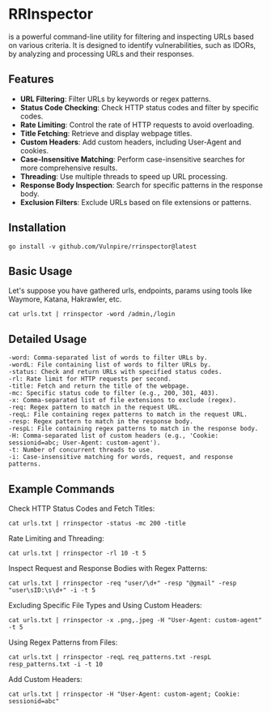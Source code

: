 # RRInspector

is a powerful command-line utility for filtering and inspecting URLs based on various criteria. It is designed to identify vulnerabilities, such as IDORs, by analyzing and processing URLs and their responses.

## Features

- **URL Filtering**: Filter URLs by keywords or regex patterns.
- **Status Code Checking**: Check HTTP status codes and filter by specific codes.
- **Rate Limiting**: Control the rate of HTTP requests to avoid overloading.
- **Title Fetching**: Retrieve and display webpage titles.
- **Custom Headers**: Add custom headers, including User-Agent and cookies.
- **Case-Insensitive Matching**: Perform case-insensitive searches for more comprehensive results.
- **Threading**: Use multiple threads to speed up URL processing.
- **Response Body Inspection**: Search for specific patterns in the response body.
- **Exclusion Filters**: Exclude URLs based on file extensions or patterns.

## Installation

`go install -v github.com/Vulnpire/rrinspector@latest`

## Basic Usage

Let's suppose you have gathered urls, endpoints, params using tools like Waymore, Katana, Hakrawler, etc.

`cat urls.txt | rrinspector -word /admin,/login`

## Detailed Usage

    -word: Comma-separated list of words to filter URLs by.
    -wordL: File containing list of words to filter URLs by.
    -status: Check and return URLs with specified status codes.
    -rl: Rate limit for HTTP requests per second.
    -title: Fetch and return the title of the webpage.
    -mc: Specific status code to filter (e.g., 200, 301, 403).
    -x: Comma-separated list of file extensions to exclude (regex).
    -req: Regex pattern to match in the request URL.
    -reqL: File containing regex patterns to match in the request URL.
    -resp: Regex pattern to match in the response body.
    -respL: File containing regex patterns to match in the response body.
    -H: Comma-separated list of custom headers (e.g., 'Cookie: sessionid=abc; User-Agent: custom-agent').
    -t: Number of concurrent threads to use.
    -i: Case-insensitive matching for words, request, and response patterns.


## Example Commands

Check HTTP Status Codes and Fetch Titles:

`cat urls.txt | rrinspector -status -mc 200 -title`

Rate Limiting and Threading:

`cat urls.txt | rrinspector -rl 10 -t 5`

Inspect Request and Response Bodies with Regex Patterns:

`cat urls.txt | rrinspector -req "user/\d+" -resp "@gmail" -resp "user\sID:\s\d+" -i -t 5`

Excluding Specific File Types and Using Custom Headers:

`cat urls.txt | rrinspector -x .png,.jpeg -H "User-Agent: custom-agent" -t 5`

Using Regex Patterns from Files:

`cat urls.txt | rrinspector -reqL req_patterns.txt -respL resp_patterns.txt -i -t 10`

Add Custom Headers:

`cat urls.txt | rrinspector -H "User-Agent: custom-agent; Cookie: sessionid=abc"`
